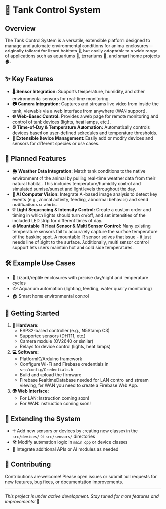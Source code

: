 
# 🦎 Tank Control System

## Overview
The Tank Control System is a versatile, extensible platform designed to manage and automate environmental conditions for animal enclosures—originally tailored for lizard habitats 🦎, but easily adaptable to a wide range of applications such as aquariums 🐠, terrariums 🌱, and smart home projects 🏠.

## ✨ Key Features
- **🌡️ Sensor Integration:** Supports temperature, humidity, and other environmental sensors for real-time monitoring.
- **📷 Camera Integration:** Captures and streams live video from inside the tank, viewable via a web interface from anywhere (WAN support).
- **🌐 Web-Based Control:** Provides a web page for remote monitoring and control of tank devices (lights, heat lamps, etc.).
- **⏰ Time-of-Day & Temperature Automation:** Automatically controls devices based on user-defined schedules and temperature thresholds.
- **🧩 Extensible Device Management:** Easily add or modify devices and sensors for different species or use cases.

## 🚀 Planned Features
- **🌦️ Weather Data Integration:** Match tank conditions to the native environment of the animal by pulling real-time weather data from their natural habitat. This includes temperature/humidity control and simulated sunrise/sunset and light levels throughout the day.
- **🤖 AI Computer Vision:** Integrate AI-based image analysis to detect key events (e.g., animal activity, feeding, abnormal behavior) and send notifications or alerts.
- **💡 Light Sequencing & Intensity Control:** Create a custom order and timing in which lights should turn on/off, and set intensities of the included LED strip for different times of day.
- **🔥 Mountable IR Heat Sensor & Multi Sensor Control:** Many existing temperature sensors fail to accurately capture the surface temperature of the basking spot. A mountable IR sensor solves that issue - it just needs line of sight to the surface. Additionally, multi sensor control support lets users maintain hot and cold side temperatures.

## 🛠️ Example Use Cases
- 🦎 Lizard/reptile enclosures with precise day/night and temperature cycles
- 🐟 Aquarium automation (lighting, feeding, water quality monitoring)
- 🏠 Smart home environmental control

## 🚦 Getting Started
1. **🔌 Hardware:**
   - ESP32-based controller (e.g., M5Stamp C3)
   - Supported sensors (DHT11, etc.)
   - Camera module (OV2640 or similar)
   - Relays for device control (lights, heat lamps)
2. **💻 Software:**
   - PlatformIO/Arduino framework
   - Configure Wi-Fi and Firebase credentials in `src/config/Credentials.h`
   - Build and upload the firmware
   - Firebase RealtimeDatabase needed for LAN control and stream viewing, for WAN you need to create a Firebase Web App.
3. **🌍 Web Interface:**
   - For LAN: Instruction coming soon!
   - For WAN: Instruction coming soon!

## 🧩 Extending the System
- ➕ Add new sensors or devices by creating new classes in the `src/devices/` or `src/sensors/` directories
- 🛠️ Modify automation logic in `main.cpp` or device classes
- 🤝 Integrate additional APIs or AI modules as needed

## 🤝 Contributing
Contributions are welcome! Please open issues or submit pull requests for new features, bug fixes, or documentation improvements.

---

*This project is under active development. Stay tuned for more features and improvements!* 🚧
